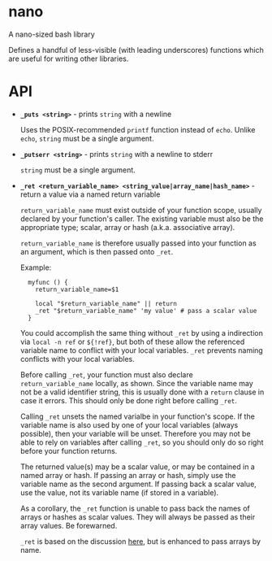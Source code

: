 nano
====

A nano-sized bash library

Defines a handful of less-visible (with leading underscores) functions
which are useful for writing other libraries.

API
===

- **`_puts <string>`** - prints `string` with a newline

    Uses the POSIX-recommended `printf` function instead of `echo`.
    Unlike `echo`, `string` must be a single argument.

- **`_putserr <string>`** - prints `string` with a newline to stderr

    `string` must be a single argument.

- **`_ret <return_variable_name> <string_value|array_name|hash_name>`** -
  return a value via a named return variable

    `return_variable_name` must exist outside of your function scope,
    usually declared by your function's caller.  The existing variable
    must also be the appropriate type; scalar, array or hash (a.k.a.
    associative array).

    `return_variable_name` is therefore usually passed into your
    function as an argument, which is then passed onto `_ret`.

    Example:

        myfunc () {
          return_variable_name=$1

          local "$return_variable_name" || return
          _ret "$return_variable_name" 'my value' # pass a scalar value
        }

    You could accomplish the same thing without `_ret` by using a
    indirection via `local -n ref` or `${!ref}`, but both of these allow
    the referenced variable name to conflict with your local variables.
    `_ret` prevents naming conflicts with your local variables.

    Before calling `_ret`, your function must also declare
    `return_variable_name` locally, as shown.  Since the variable name
    may not be a valid identifier string, this is usually done with a
    `return` clause in case it errors.  This should only be done right
    before calling `_ret`.

    Calling `_ret` unsets the named varialbe in your function's scope.
    If the variable name is also used by one of your local variables
    (always possible), then your variable will be unset.  Therefore you
    may not be able to rely on variables after calling `_ret`, so you
    should only do so right before your function returns.

    The returned value(s) may be a scalar value, or may be contained in
    a named array or hash.  If passing an array or hash, simply use the
    variable name as the second argument.  If passing back a scalar
    value, use the value, not its variable name (if stored in a
    variable).

    As a corollary, the `_ret` function is unable to pass back the names
    of arrays or hashes as scalar values.  They will always be passed as
    their array values.  Be forewarned.

    `_ret` is based on the discussion [here], but is enhanced to pass
    arrays by name.

[here]: http://fvue.nl/wiki/Bash:_Passing_variables_by_reference

